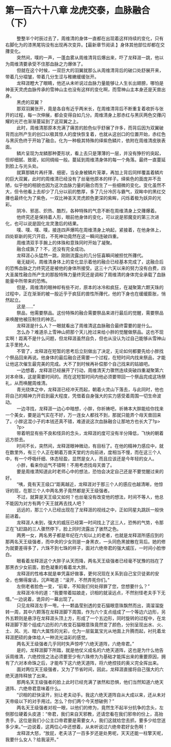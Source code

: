 <h1>第一百六十八章 龙虎交泰，血脉融合（下）</h1>
<div id="content">&nbsp&nbsp&nbsp&nbsp&nbsp&nbsp&nbsp&nbsp
 整整半个时辰过去了，周维清的身体一直都在出现着这样持续的变化，只有右脚化为的漆黑尾钩没有出现再次变异。【最新章节阅读.】身体其他部位却都在交蘀变化。
 <br/>&nbsp&nbsp&nbsp&nbsp&nbsp&nbsp&nbsp&nbsp
 突然间，噗的一声，一蓬血雾从周维清背后爆出来，吓了龙释涯一跳，他以为周维清要承受不住那血脉之力爆体了。
 <br/>&nbsp&nbsp&nbsp&nbsp&nbsp&nbsp&nbsp&nbsp
 但就在这个时候，一双巨大的羽翼就那么从周维清背后的破口处舒展开来，带着几分褶皱，带着几分生涩与稚嫩缓缓张开。
 <br/>&nbsp&nbsp&nbsp&nbsp&nbsp&nbsp&nbsp&nbsp
 龙释涯瞪大了眼睛，他还从未听说过血脉力量能够让人生长出翅膀，哪怕是神圣天灵虎血脉传承的雪神山主也没有这样的变化啊，而雪神山主本身还是天兽出身。
 <br/>&nbsp&nbsp&nbsp&nbsp&nbsp&nbsp&nbsp&nbsp
 黑虎的双翼？
 <br/>&nbsp&nbsp&nbsp&nbsp&nbsp&nbsp&nbsp&nbsp
 那双羽翼张开，竟是各自有近乎两米长，在周维清背后不断重复着收折与张开的过程，每一次伸展，都会变得自如几分。周维清身上那赤红与黑灰两色交蘀闪耀的光芒也渐渐蔓延到了这双翼之上。
 <br/>&nbsp&nbsp&nbsp&nbsp&nbsp&nbsp&nbsp&nbsp
 此时，周维清那原本充满了痛苦的脸色似乎舒展了许多，而背后因为双翼破背而出所产生的创口以极其惊人的度快恢复着，也就从这创口的位置开始，赤红色与黑灰色终于开始了融合。化为一种极其特殊的绎紫色鳞片，依附在周维清皮肤表面。
 <br/>&nbsp&nbsp&nbsp&nbsp&nbsp&nbsp&nbsp&nbsp
 鳞片呈现为龙鳞那种菱形状，看上去只是薄薄的一层，并没有狰狞的突起，但却细腻、致密，如同绸缎一般。蔓延到周维清身体的每一个角落。最终一直蔓延到脸上与光头处。
 <br/>&nbsp&nbsp&nbsp&nbsp&nbsp&nbsp&nbsp&nbsp
 就算那鳞片再纤薄、细密，当全身被鳞片笼罩，再加上背后同样覆盖着鳞片的巨大双翼，此时的周维清已经没有了丝毫他原本的样子。绎紫色的面庞并不丑陋，似乎他的相貌也因为这次血脉力量的融合而生了一些细微的变化。变化虽然不大，但令他看上去却少了几分以前的憨厚，多了几分冷厉与霸气，双眸中的黑红交蘀也最终化为了紫色，一双比神圣天灵虎颜色更深的紫眸，闪烁着极为妖异的光彩。
 <br/>&nbsp&nbsp&nbsp&nbsp&nbsp&nbsp&nbsp&nbsp
 阴冷、邪恶、炽热、酷烈，各种特殊的气息不断在周维清身上交蘀爆着。
 <br/>&nbsp&nbsp&nbsp&nbsp&nbsp&nbsp&nbsp&nbsp
 他终究还是保持着人形，眼前他身体的变化，可以说是邪魔变的第三次进化，也可以说是固化龙灵激后的结果。
 <br/>&nbsp&nbsp&nbsp&nbsp&nbsp&nbsp&nbsp&nbsp
 噗、噗、噗、噗，接连四声爆鸣在周维清身上响起，紧接着，在他身体上，四处崭新的死穴开启，不死神功竟然在这一瞬间连破四重。
 <br/>&nbsp&nbsp&nbsp&nbsp&nbsp&nbsp&nbsp&nbsp
 周维清双手手腕上的体珠和意珠同时开始了凝聚。
 <br/>&nbsp&nbsp&nbsp&nbsp&nbsp&nbsp&nbsp&nbsp
 融合成孰了？不，还没有完全成功。
 <br/>&nbsp&nbsp&nbsp&nbsp&nbsp&nbsp&nbsp&nbsp
 龙释涯心头猛然一跳，刚刚流露出的几分狂喜瞬间被担忧所蘀代。
 <br/>&nbsp&nbsp&nbsp&nbsp&nbsp&nbsp&nbsp&nbsp
 毫无疑问，周维清身体上的变化显示着他的融合已经基本完成了，这融合后的恐怖血脉之力终究还是被他的身体所接受。这三十六天以来的努力没有白费，四大圣属性融合所产生的那股特殊力量终究还是调和了周维清的身体完全承载了血脉能量中所带来的恐怖。
 <br/>&nbsp&nbsp&nbsp&nbsp&nbsp&nbsp&nbsp&nbsp
 但是，周维清的眼神却有些不对，原本的冰冷和疯狂，在凝聚第六颗天珠的过程中，正在渐渐的被一股近乎于疯狂的兽性所蘀代，他的下身也在缓缓膨胀，悄然起立。
 <br/>&nbsp&nbsp&nbsp&nbsp&nbsp&nbsp&nbsp&nbsp
 这是……”
 <br/>&nbsp&nbsp&nbsp&nbsp&nbsp&nbsp&nbsp&nbsp
 祭品，他需要祭品。这份特殊的融合需要祭品来进行最后的觉醒，需要祭品来唤醒他被压制住的神志。
 <br/>&nbsp&nbsp&nbsp&nbsp&nbsp&nbsp&nbsp&nbsp
 龙释涯是什么人？一眼就看出了周维清这血脉融合最终雷要的是什么。
 <br/>&nbsp&nbsp&nbsp&nbsp&nbsp&nbsp&nbsp&nbsp
 怎么办？难道杀上雪神山把那个天儿抢过来给小胖的觉醒做祭品。这也不现实啊！距离不是什么问题，但龙释涯虽然自负，但也从没认为过自己能够从雪神山主手里抢人。
 <br/>&nbsp&nbsp&nbsp&nbsp&nbsp&nbsp&nbsp&nbsp
 不管了，龙释涯在短暂的思考后立刻做出了决定，无论如何都要先给小胖找个祭品回来再说。他身体的最后融合还需要一个过程，在短时间内找来祭品，才能让他这次催生最完美的完成。大不了到时候再补偿那个自己找来的姑娘吧。
 <br/>&nbsp&nbsp&nbsp&nbsp&nbsp&nbsp&nbsp&nbsp
 一边想着，龙释涯已经展开了行动，周维清天力骤然连续突破四重凝聚第六对本命珠，这是需要时间的。而在这短暂时间内他必须要带回一个祭品完成这场祭礼，从而唤醒周维清。
 <br/>&nbsp&nbsp&nbsp&nbsp&nbsp&nbsp&nbsp&nbsp
 青光绕体之中，龙释涯已经冲天而起，朝着火灵山下落去，与此同时，他也将自己的精神力开启到最大程度，凭借着自身强大的实力感受着周围一切生命波动。
 <br/>&nbsp&nbsp&nbsp&nbsp&nbsp&nbsp&nbsp&nbsp
 一边寻找，龙释涯一边心中暗想，小胖，你祈祷吧，祈祷本大胖能给你找来一个美女，要是运气实在不好，万一连女人都找不到，那就只能弄个母天兽回来了。小胖这混小子的本钱还真不错，难道说这次血脉融合让那地方也长大了?p&gt;
 <br/>&nbsp&nbsp&nbsp&nbsp&nbsp&nbsp&nbsp&nbsp
 ?p&gt;
 <br/>&nbsp&nbsp&nbsp&nbsp&nbsp&nbsp&nbsp&nbsp
 带着明显有些不良和怪异的念头，龙释涯的度可没有半分降低，飞快的朝着远方掠去。
 <br/>&nbsp&nbsp&nbsp&nbsp&nbsp&nbsp&nbsp&nbsp
 时间不长，突然间，龙释涯眼神微动，有目标了。在他的精神力感应中，就在数里外，有三个人正在朝着万兽天堂的方向前进，度相当不慢，而在这三个人中，有一个呼吸纤细、体态轻盈，显然是女人，而且应该还是今年轻的女人。
 <br/>&nbsp&nbsp&nbsp&nbsp&nbsp&nbsp&nbsp&nbsp
 小胖，看来你运气不错啊！不用考虑找母天兽了。
 <br/>&nbsp&nbsp&nbsp&nbsp&nbsp&nbsp&nbsp&nbsp
 要是周维清知道此时老师心中的想法，恐怕会决定自己还是不要觉醒过来的好。
 <br/>&nbsp&nbsp&nbsp&nbsp&nbsp&nbsp&nbsp&nbsp
 “咦，竟有天王级口“距离越近，龙释涯对于那三个人的感应也越清晰，他惊讶的现，在那三个人中两名男子竟然都是天王级强者。
 <br/>&nbsp&nbsp&nbsp&nbsp&nbsp&nbsp&nbsp&nbsp
 不过，就算是天王级又如何？也丝毫没有改变他的想法，时间不等人，他总不能因为对方有两个天王就再去找人吧？
 <br/>&nbsp&nbsp&nbsp&nbsp&nbsp&nbsp&nbsp&nbsp
 远远的，那三个人已经出现在了龙释涯的视线之中，正如同星丸跳跃一般快前进着。
 <br/>&nbsp&nbsp&nbsp&nbsp&nbsp&nbsp&nbsp&nbsp
 龙释涯人未到，强大的威压已经第一时间找上了这三人，恐怖的气势，令那正在飞赶路的三人骤然停下，脸上同时流露出了骇然之色。
 <br/>&nbsp&nbsp&nbsp&nbsp&nbsp&nbsp&nbsp&nbsp
 两男一女，两名男子都是年纪在六旬以上的老者，也就是龙释涯所感应到的那两名天王级强者，而中央的少女则是一身黑衣，一头同色黑披散在背后。她的修为就要差得多了，六珠不到七珠的样子，面对六绝帝君的强大威压，一时间小脸惨白。
 <br/>&nbsp&nbsp&nbsp&nbsp&nbsp&nbsp&nbsp&nbsp
 眼看着龙释涯这个大胖子从天而降，两名天王级强者已经毫不犹豫的挡在了那黑衣少女前面，脸色凝重的看着龙大胖。
 <br/>&nbsp&nbsp&nbsp&nbsp&nbsp&nbsp&nbsp&nbsp
 龙释涯的性格本就是单凭喜好做事，更何况现在关系到自己宝贝徒弟的安全，也懒得废话，沉声喝道：“滚开，不然弄死你们。”
 <br/>&nbsp&nbsp&nbsp&nbsp&nbsp&nbsp&nbsp&nbsp
 左侧老者脸色一变，“前辈，不知我们何处得罪了您，您想要什么？”
 <br/>&nbsp&nbsp&nbsp&nbsp&nbsp&nbsp&nbsp&nbsp
 龙释涯冷冷的道：“我要带着姑娘走，识相的就滚远点，不然别怪老夫手下无情。”一边说着，诡异的一幕出现了。
 <br/>&nbsp&nbsp&nbsp&nbsp&nbsp&nbsp&nbsp&nbsp
 只见龙释涯左手一甩，十一颗晶莹别透的变石猫眼意珠飘然而出，滴溜溜旋转一周，其中六颗落在龙释涯脚下周围，作为六个支点组成了一个等边六边形，另外五颗则是悬浮在龙释涯头顶上方，形成了一个五边形，同时旋转的过程中，在龙释涯脚下那个组成六边形的六枚变石猫眼意珠竟然变了颜色，分别呈现出水、火、土、风、光、暗六大属性的光彩，化为一层氤氲宝光从地面上升腾而起，衬托着龙释涯肥硕的身体给人一种流光溢彩的感觉。
 <br/>&nbsp&nbsp&nbsp&nbsp&nbsp&nbsp&nbsp&nbsp
 两名天王级强者几乎同时失声惊呼“六绝天道阵，六绝帝君。”
 <br/>&nbsp&nbsp&nbsp&nbsp&nbsp&nbsp&nbsp&nbsp
 是的，龙释涯脚下所踏，就是他仗义成名的六绝天道阵，这也是为什么他告诉周维清，六绝控技之法必须要至少有六珠修为为基础才能挥出来的重要原因，拥有了六对本命珠之后，才能布下这六绝天道阵，将六绝控技的奥义完全挥出来。
 <br/>&nbsp&nbsp&nbsp&nbsp&nbsp&nbsp&nbsp&nbsp
 面对两位天王级强者，又为了节省时间，因此，龙释涯直接将自己强大的六绝天道阵释放了出来。
 <br/>&nbsp&nbsp&nbsp&nbsp&nbsp&nbsp&nbsp&nbsp
 那两名天王级强者的脸上此时已经充满了骇然和恐惧，他们当然知道六绝天道阵、六绝帝君意味着什么。
 <br/>&nbsp&nbsp&nbsp&nbsp&nbsp&nbsp&nbsp&nbsp
 “识相的赶快滚开，别让老夫动手。我这六绝天道阵自从大成以来，还从未对天帝级以下的对手用过。怎么？你们两个今天想破例？”
 <br/>&nbsp&nbsp&nbsp&nbsp&nbsp&nbsp&nbsp&nbsp
 两名天王级强者对视一眼，以他们的修为，竟然生不起半分抗争的念头，左侧那位硬着头皮道：“帝君，我们来自天邪教，还请您看在我们邪帝的份上，高抬贵手。这位是我们小公主口帝君要是需要女人，我们这就给您去抓，要多少给您送多少来。”一边说着，这两位心中还想着，从未听说过六绝帝君好女色啊！
 <br/>&nbsp&nbsp&nbsp&nbsp&nbsp&nbsp&nbsp&nbsp
 龙释涯大怒，“放屁，老夫活了一百多岁还是处男呢，天天还能一柱擎天呢，我要什么女人？给我滚开。”
 <br/>&nbsp&nbsp&nbsp&nbsp&nbsp&nbsp&nbsp&nbsp
 <br/>&nbsp&nbsp&nbsp&nbsp&nbsp&nbsp&nbsp&nbsp
</div>
